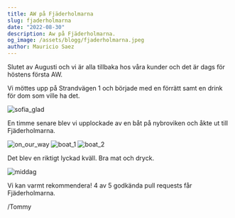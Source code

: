 ```yaml
---
title: AW på Fjäderholmarna
slug: fjaderholmarna
date: "2022-08-30"
description: Aw på Fjäderholmarna.
og_image: /assets/blogg/fjaderholmarna.jpeg
author: Mauricio Saez
---
```


Slutet av Augusti och vi är alla tillbaka hos våra kunder och det är dags för höstens första AW.

Vi möttes upp på Strandvägen 1 och började med en förrätt samt en drink för dom som ville ha det.

![sofia_glad](/assets/blogg/sofia_glad.jpg)

En timme senare blev vi upplockade av en båt på nybroviken och åkte ut till Fjäderholmarna.

![on_our_way](/assets/blogg/on_our_way.jpg)
![boat_1](/assets/blogg/boat_1.jpg)
![boat_2](/assets/blogg/boat_2.jpg)

Det blev en riktigt lyckad kväll. Bra mat och dryck.

![middag](/assets/blogg/middag.jpg)


Vi kan varmt rekommendera! 4 av 5 godkända pull requests får Fjäderholmarna.

/Tommy
